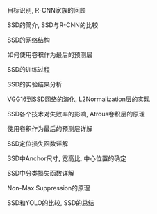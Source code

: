 目标识别, R-CNN家族的回顾

SSD的简介, SSD与R-CNN的比较

SSD的网络结构

如何使用卷积作为最后的预测层

SSD的训练过程

SSD的实验结果分析

VGG16到SSD网络的演化, L2Normalization层的实现

SSD各个技术对失败率的影响, Atrous卷积层的原理

使用卷积作为最后的预测层详解

SSD定位损失函数详解

SSD中Anchor尺寸, 宽高比, 中心位置的确定

SSD中分类损失函数详解

Non-Max Suppression的原理

SSD和YOLO的比较, SSD的总结